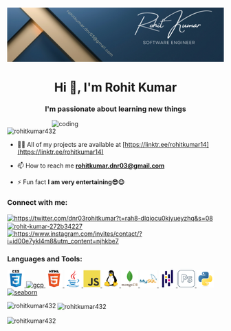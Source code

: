 ![logo](https://github.com/RohitKumar432/RohitKumar432/blob/main/ROHIT%20KUMAR.png)
<h1 align="center">Hi 👋, I'm Rohit Kumar</h1>
<h3 align="center">I'm passionate about learning new things</h3>

<img align="right" alt="coding" width="400" src="https://repository-images.githubusercontent.com/462900780/0a10af70-6cbf-46df-9071-0ff586a3b1d6">

<p align="left"> <img src="https://komarev.com/ghpvc/?username=rohitkumar432&label=Profile%20views&color=0e75b6&style=flat" alt="rohitkumar432" /> </p>

- 👨‍💻 All of my projects are available at [https://linktr.ee/rohitkumar14](https://linktr.ee/rohitkumar14)

- 📫 How to reach me **rohitkumar.dnr03@gmail.com**

- ⚡ Fun fact **I am very entertaining😎😉**

<h3 align="left">Connect with me:</h3>
<p align="left">
<a href="https://twitter.com/https://twitter.com/dnr03rohitkumar?t=rah8-dlqiocu0kjyueyzhq&s=08" target="blank"><img align="center" src="https://raw.githubusercontent.com/rahuldkjain/github-profile-readme-generator/master/src/images/icons/Social/twitter.svg" alt="https://twitter.com/dnr03rohitkumar?t=rah8-dlqiocu0kjyueyzhq&s=08" height="30" width="40" /></a>
<a href="https://linkedin.com/in/rohit-kumar-272b34227" target="blank"><img align="center" src="https://raw.githubusercontent.com/rahuldkjain/github-profile-readme-generator/master/src/images/icons/Social/linked-in-alt.svg" alt="rohit-kumar-272b34227" height="30" width="40" /></a>
<a href="https://www.instagram.com/invites/contact/?i=id00e7ykl4m8&utm_content=njhkbe7" target="blank"><img align="center" src="https://raw.githubusercontent.com/rahuldkjain/github-profile-readme-generator/master/src/images/icons/Social/instagram.svg" alt="https://www.instagram.com/invites/contact/?i=id00e7ykl4m8&utm_content=njhkbe7" height="30" width="40" /></a>
</p>

<h3 align="left">Languages and Tools:</h3>
<p align="left"> <a href="https://www.w3schools.com/css/" target="_blank" rel="noreferrer"> <img src="https://raw.githubusercontent.com/devicons/devicon/master/icons/css3/css3-original-wordmark.svg" alt="css3" width="40" height="40"/> </a> <a href="https://cloud.google.com" target="_blank" rel="noreferrer"> <img src="https://www.vectorlogo.zone/logos/google_cloud/google_cloud-icon.svg" alt="gcp" width="40" height="40"/> </a> <a href="https://www.w3.org/html/" target="_blank" rel="noreferrer"> <img src="https://raw.githubusercontent.com/devicons/devicon/master/icons/html5/html5-original-wordmark.svg" alt="html5" width="40" height="40"/> </a> <a href="https://www.java.com" target="_blank" rel="noreferrer"> <img src="https://raw.githubusercontent.com/devicons/devicon/master/icons/java/java-original.svg" alt="java" width="40" height="40"/> </a> <a href="https://developer.mozilla.org/en-US/docs/Web/JavaScript" target="_blank" rel="noreferrer"> <img src="https://raw.githubusercontent.com/devicons/devicon/master/icons/javascript/javascript-original.svg" alt="javascript" width="40" height="40"/> </a> <a href="https://www.linux.org/" target="_blank" rel="noreferrer"> <img src="https://raw.githubusercontent.com/devicons/devicon/master/icons/linux/linux-original.svg" alt="linux" width="40" height="40"/> </a> <a href="https://www.mongodb.com/" target="_blank" rel="noreferrer"> <img src="https://raw.githubusercontent.com/devicons/devicon/master/icons/mongodb/mongodb-original-wordmark.svg" alt="mongodb" width="40" height="40"/> </a> <a href="https://www.mysql.com/" target="_blank" rel="noreferrer"> <img src="https://raw.githubusercontent.com/devicons/devicon/master/icons/mysql/mysql-original-wordmark.svg" alt="mysql" width="40" height="40"/> </a> <a href="https://pandas.pydata.org/" target="_blank" rel="noreferrer"> <img src="https://raw.githubusercontent.com/devicons/devicon/2ae2a900d2f041da66e950e4d48052658d850630/icons/pandas/pandas-original.svg" alt="pandas" width="40" height="40"/> </a> <a href="https://www.photoshop.com/en" target="_blank" rel="noreferrer"> <img src="https://raw.githubusercontent.com/devicons/devicon/master/icons/photoshop/photoshop-line.svg" alt="photoshop" width="40" height="40"/> </a> <a href="https://www.python.org" target="_blank" rel="noreferrer"> <img src="https://raw.githubusercontent.com/devicons/devicon/master/icons/python/python-original.svg" alt="python" width="40" height="40"/> </a> <a href="https://seaborn.pydata.org/" target="_blank" rel="noreferrer"> <img src="https://seaborn.pydata.org/_images/logo-mark-lightbg.svg" alt="seaborn" width="40" height="40"/> </a> </p>

<p><img align="left" src="https://github-readme-stats.vercel.app/api/top-langs?username=rohitkumar432&show_icons=true&locale=en&layout=compact" alt="rohitkumar432" /></p>

<p>&nbsp;<img align="center" src="https://github-readme-stats.vercel.app/api?username=rohitkumar432&show_icons=true&locale=en" alt="rohitkumar432" /></p>

<p><img align="center" src="https://github-readme-streak-stats.herokuapp.com/?user=rohitkumar432&" alt="rohitkumar432" /></p>
